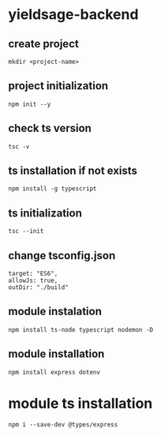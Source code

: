 # yieldsage-backend


## create project
```mkdir <project-name>```

## project initialization
```npm init --y```

## check ts version
```tsc -v```

## ts installation if not exists
```npm install -g typescript```

## ts initialization
```tsc --init```

## change tsconfig.json
```
target: "ES6",
allowJs: true, 
outDir: "./build"
```

## module instalation
```npm install ts-node typescript nodemon -D```

## module installation 
```npm install express dotenv```

# module ts installation
```npm i --save-dev @types/express```
